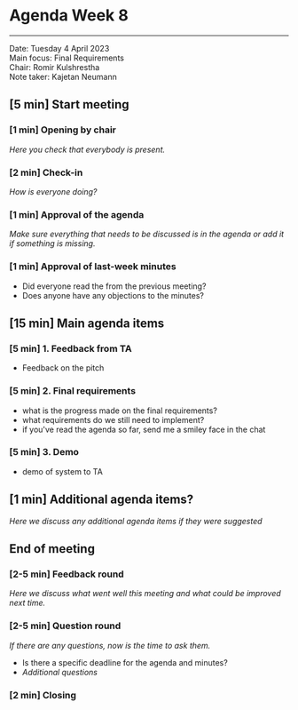 # Agenda Week 8

---

Date:           Tuesday 4 April 2023  
Main focus:     Final Requirements  
Chair:          Romir Kulshrestha  
Note taker:     Kajetan Neumann

## [5 min] Start meeting

### [1 min] Opening by chair

*Here you check that everybody is present.*

### [2 min] Check-in

*How is everyone doing?*

### [1 min] Approval of the agenda

*Make sure everything that needs to be discussed is in the agenda or add it if something is missing.*

### [1 min] Approval of last-week minutes

- Did everyone read the from the previous meeting?
- Does anyone have any objections to the minutes?

## [15 min] Main agenda items

### [5 min] 1. Feedback from TA

- Feedback on the pitch

### [5 min] 2. Final requirements

- what is the progress made on the final requirements?
- what requirements do we still need to implement?
- if you've read the agenda so far, send me a smiley face in the chat

### [5 min] 3. Demo

- demo of system to TA

## [1 min] Additional agenda items?

*Here we discuss any additional agenda items if they were suggested*

## End of meeting

### [2-5 min] Feedback round

*Here we discuss what went well this meeting and what could be improved next time.*

### [2-5 min] Question round

*If there are any questions, now is the time to ask them.*

- Is there a specific deadline for the agenda and minutes?
- *Additional questions*

### [2 min] Closing
